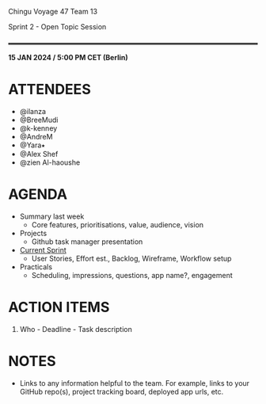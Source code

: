 ﻿Chingu Voyage 47 Team 13

<a name="_heading=h.gjdgxs"></a>Sprint 2 - Open Topic Session

![horizontal line](./assetFolder/line.png)

<a name="_heading=h.30j0zll"></a>**15 JAN 2024 / 5:00 PM CET (Berlin)**
# <a name="_heading=h.1fob9te"></a>ATTENDEES
- @ilanza
- @BreeMudi 
- @k-kenney
- @AndreM 
- @Yara⭑ 
- @Alex Shef 
- @zien Al-haoushe
# <a name="_heading=h.3znysh7"></a>AGENDA
- Summary last week
  - Core features, prioritisations, value, audience, vision
- Projects
  - Github task manager presentation
- [Current Sprint](https://github.com/orgs/chingu-voyages/projects/200/views/1)
  - User Stories, Effort est., Backlog, Wireframe, Workflow setup
- Practicals
  - Scheduling, impressions, questions, app name?, engagement


# <a name="_heading=h.2et92p0"></a>ACTION ITEMS
1. Who - Deadline - Task description
# <a name="_heading=h.tyjcwt"></a>NOTES
- Links to any information helpful to the team. For example, links to your GitHub repo(s), project tracking board, deployed app urls, etc.

